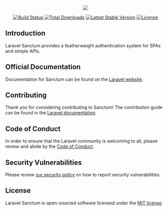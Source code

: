 <p align="center"><img src="https://laravel.com/assets/img/components/logo-sanctum.svg"></p>

<p align="center">
<a href="https://github.com/laravel/sanctum/actions"><img src="https://github.com/laravel/sanctum/workflows/tests/badge.svg" alt="Build Status"></a>
<a href="https://packagist.org/packages/laravel/sanctum"><img src="https://img.shields.io/packagist/dt/laravel/sanctum" alt="Total Downloads"></a>
<a href="https://packagist.org/packages/laravel/sanctum"><img src="https://img.shields.io/packagist/v/laravel/sanctum" alt="Latest Stable Version"></a>
<a href="https://packagist.org/packages/laravel/sanctum"><img src="https://img.shields.io/packagist/l/laravel/sanctum" alt="License"></a>
</p>

## Introduction

Laravel Sanctum provides a featherweight authentication system for SPAs and simple APIs.

## Official Documentation

Documentation for Sanctum can be found on the [Laravel website](https://laravel.com/docs/sanctum).

## Contributing

Thank you for considering contributing to Sanctum! The contribution guide can be found in the [Laravel documentation](https://laravel.com/docs/contributions).

## Code of Conduct

In order to ensure that the Laravel community is welcoming to all, please review and abide by the [Code of Conduct](https://laravel.com/docs/contributions#code-of-conduct).

## Security Vulnerabilities

Please review [our security policy](https://github.com/laravel/sanctum/security/policy) on how to report security vulnerabilities.

## License

Laravel Sanctum is open-sourced software licensed under the [MIT license](LICENSE.md).
